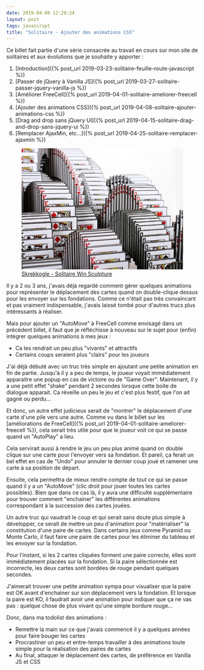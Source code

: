 ```yaml
---
date: 2019-04-08 12:29:24
layout: post
tags: javascript
title: "Solitaire - Ajouter des animations CSS"
---
```


Ce billet fait partie d'une série consacrée au travail en cours sur mon site de
solitaires et aux évolutions que je souhaite y apporter :

1. [Introduction]({% post_url 2019-03-23-solitaire-feuille-route-javascript %})
2. [Passer de jQuery à Vanilla JS]({% post_url 2019-03-27-solitaire-passer-jquery-vanilla-js %})
3. [Améliorer FreeCell]({% post_url 2019-04-01-solitaire-ameliorer-freecell %})
4. [Ajouter des animations CSS]({% post_url 2019-04-08-solitaire-ajouter-animations-css %})
5. [Drag and drop sans jQuery UI]({% post_url 2019-04-15-solitaire-drag-and-drop-sans-jquery-ui %})
6. [Remplacer AjaxMin, etc...]({% post_url 2019-04-25-solitaire-remplacer-ajaxmin %})

<figure>
  <img src="/public/2019/animation.jpg" alt="victoire-solitaire" />
  <figcaption>
    <a href="http://www.skrekkogle.com/projects/solitaire/">Skrekkogle - Solitaire Win Sculpture</a>
  </figcaption>
</figure>

Il y a 2 ou 3 ans, j'avais déjà regardé comment gérer quelques animations pour
représenter le déplacement des cartes quand on double-clique dessus pour les
envoyer sur les fondations. Comme ce n'était pas très convaincant et pas
vraiment indispensable, j'avais laissé tombé pour d'autres trucs plus
intéressants à réaliser.

Mais pour ajouter un "AutoMove" à FreeCell comme envisagé dans un précédent
billet, il faut que je réfléchisse à nouveau sur le sujet pour (enfin) intégrer
quelques animations à mes jeux :

* Ca les rendrait un peu plus "vivants" et attractifs
* Certains coups seraient plus "clairs" pour les joueurs

J'ai déjà débuté avec un truc très simple en ajoutant une petite animation en
fin de partie. Jusqu'à il y a peu de temps, le joueur voyait immédiatement
apparaitre une popup en cas de victoire ou de "Game Over". Maintenant, il y a
une petit effet "shake" pendant 2 secondes lorsque cette boite de dialogue
apparait. Ca réveille un peu le jeu et c'est plus festif, que l'on ait gagné ou
perdu...

Et donc, un autre effet judicieux serait de "montrer" le déplacement d'une carte
d'une pile vers une autre. Comme vu dans le billet sur les
[améliorations de FreeCell]({% post_url 2019-04-01-solitaire-ameliorer-freecell %}),
cela serait très utile pour que le joueur voit ce qui se passe quand un
"AutoPlay" a lieu.

Cela servirait aussi à rendre le jeu un peu plus animé quand on double clique
sur une carte pour l'envoyer vers sa fondation. Et pareil, ça ferait un bel
effet en cas de "Undo" pour annuler le dernier coup joué et ramener une carte à
sa position de départ.

Ensuite, cela permettra de mieux rendre compte de tout ce qui se passe quand il
y a un "AutoMove" (clic droit pour jouer toutes les cartes possibles). Bien que
dans ce cas là, il y aura une difficulté supplémentaire pour trouver comment
"enchainer" les différentes animations correspondant à la succession des cartes
jouées.

Un autre truc qui vaudrait le coup et qui serait sans doute plus simple à
développer, ce serait de mettre un peu d'animation pour "matérialiser" la
constitution d'une paire de cartes. Dans certains jeux comme Pyramid ou Monte
Carlo, il faut faire une paire de cartes pour les éliminer du tableau et les
envoyer sur la fondation.

Pour l'instant, si les 2 cartes cliquées forment une paire correcte, elles sont
immédiatement placées sur la fondation. Si la paire sélectionnée est incorrecte,
les deux cartes sont bordées de rouge pendant quelques secondes.

J'aimerait trouver une petite animation sympa pour visualiser que la paire est
OK avant d'enchainer sur son déplacement vers la fondation. Et lorsque la paire
est KO, il faudrait avoir une animation pour indiquer que ça ne vas pas :
quelque chose de plus vivant qu'une simple bordure rouge...

Donc, dans ma todolist des animations :

* Remettre la main sur ce que j'avais commencé il y a quelques années pour faire
  bouger les cartes
* Procrastiner un peu et entre-temps travailler à des animations toute simple
  pour la réalisation des paires de cartes
* Au final, attaquer le déplacement des cartes, de préférence en Vanilla JS et
  CSS
